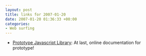```yaml
---
layout: post
title: links for 2007-01-20
date: 2007-01-20 01:36:33 +00:00
categories:
- Web surfing
---
```

* [Prototype Javascript Library](http://prototypejs.org/): At last, online documentation for prototype!

